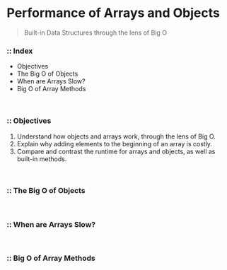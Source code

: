 # Performance of Arrays and Objects
> Built-in Data Structures through the lens of Big O

### :: Index
- Objectives
- The Big O of Objects
- When are Arrays Slow?
- Big O of Array Methods

<br />

### :: Objectives
1. Understand how objects and arrays work, through the lens of Big O.
2. Explain why adding elements to the beginning of an array is costly.
3. Compare and contrast the runtime for arrays and objects, as well as built-in methods.

<br />

### :: The Big O of Objects

<br />

### :: When are Arrays Slow?

<br />

### :: Big O of Array Methods
